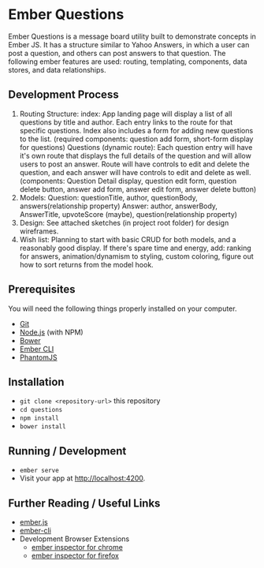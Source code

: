 # Ember Questions

Ember Questions is a message board utility built to demonstrate concepts in Ember JS.  It has a structure similar to Yahoo Answers, in which a user can post a question, and others can post answers to that question.  The following ember features are used: routing, templating, components, data stores, and data relationships.

## Development Process

1. Routing Structure:
  index: App landing page will display a list of all questions by title and author.  Each entry links to the route for that specific questions.  Index also includes a form for adding new questions to the list.  (required components: question add form, short-form display for questions)
  Questions (dynamic route): Each question entry will have it's own route that displays the full details of the question and will allow users to post an answer.  Route will have controls to edit and delete the question, and each answer will have controls to edit and delete as well. (components: Question Detail display, question edit form, question delete button, answer add form, answer edit form, answer delete button)
2. Models:
  Question:
    questionTitle, author, questionBody, answers(relationship property)
  Answer:
    author, answerBody, AnswerTitle, upvoteScore (maybe), question(relationship property)
3. Design:
  See attached sketches (in project root folder) for design wireframes.
4. Wish list:
  Planning to start with basic CRUD for both models, and a reasonably good display.  If there's spare time and energy, add: ranking for answers, animation/dynamism to styling, custom coloring, figure out how to sort returns from the model hook.

## Prerequisites

You will need the following things properly installed on your computer.

* [Git](https://git-scm.com/)
* [Node.js](https://nodejs.org/) (with NPM)
* [Bower](https://bower.io/)
* [Ember CLI](https://ember-cli.com/)
* [PhantomJS](http://phantomjs.org/)

## Installation

* `git clone <repository-url>` this repository
* `cd questions`
* `npm install`
* `bower install`


## Running / Development

* `ember serve`
* Visit your app at [http://localhost:4200](http://localhost:4200).

## Further Reading / Useful Links

* [ember.js](http://emberjs.com/)
* [ember-cli](https://ember-cli.com/)
* Development Browser Extensions
  * [ember inspector for chrome](https://chrome.google.com/webstore/detail/ember-inspector/bmdblncegkenkacieihfhpjfppoconhi)
  * [ember inspector for firefox](https://addons.mozilla.org/en-US/firefox/addon/ember-inspector/)

